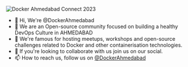 ![Docker Ahmedabad Connect 2023](https://github.com/DockerAhmedabad/DockerAhmedabad/assets/146727918/79cc3834-6146-4d81-9508-0736499cb824)
- 👋 Hi, We're @DockerAhmedabad
- 👀 We are an Open-source community focused on building a healthy DevOps Culture in AHMEDABAD
- 🌱 We're famous for hosting meetups, workshops and open-source challenges related to Docker and other containerisation technologies.
- 💞️ If you're looking to collaborate with us join us on our social.
- 📫 How to reach us, follow us on [@DockerAhmedabad](https://twitter.com/DockerAhmedabad)

<!---
DockerAhmedabad/DockerAhmedabad is a ✨ special ✨ repository because its `README.md` (this file) appears on your GitHub profile.
You can click the Preview link to take a look at your changes.
--->

